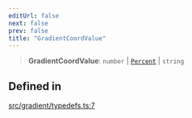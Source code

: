 ```yaml
---
editUrl: false
next: false
prev: false
title: "GradientCoordValue"
---
```


> **GradientCoordValue**: `number` \| [`Percent`](/api/type-aliases/percent/) \| `string`

## Defined in

[src/gradient/typedefs.ts:7](https://github.com/fabricjs/fabric.js/blob/c093e29e73123dafcfa091ff4d5e04e690bb796e/src/gradient/typedefs.ts#L7)
